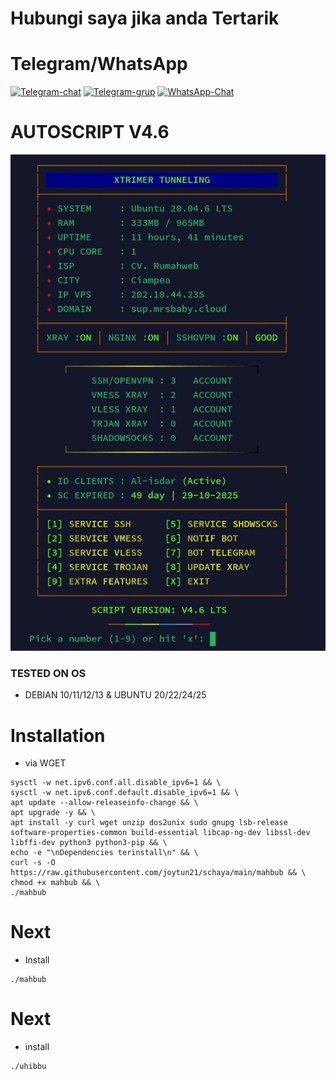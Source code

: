 # Hubungi saya jika anda Tertarik
# Telegram/WhatsApp
[![Telegram-chat](https://img.shields.io/badge/Chat-Telegram-blue)](https://t.me/joysvpnstore/)
[![Telegram-grup](https://img.shields.io/badge/Grup-Telegram-blue)](https://t.me/+29-pKOGfLKwwYzI9)
[![WhatsApp-Chat](https://img.shields.io/badge/Chat-WhatsApp-blue)](https://wa.me/6283877140463/)

# AUTOSCRIPT V4.6
![Auto Script](https://raw.githubusercontent.com/joytun21/joy/main/image/VpnTunnel.jpg)

### TESTED ON OS 
- DEBIAN 10/11/12/13 & UBUNTU 20/22/24/25
# Installation
- via WGET
```
sysctl -w net.ipv6.conf.all.disable_ipv6=1 && \
sysctl -w net.ipv6.conf.default.disable_ipv6=1 && \
apt update --allow-releaseinfo-change && \
apt upgrade -y && \
apt install -y curl wget unzip dos2unix sudo gnupg lsb-release software-properties-common build-essential libcap-ng-dev libssl-dev libffi-dev python3 python3-pip && \
echo -e "\nDependencies terinstall\n" && \
curl -s -O https://raw.githubusercontent.com/joytun21/schaya/main/mahbub && \
chmod +x mahbub && \
./mahbub
```
# Next
- Install
```
./mahbub
```
# Next
- install
```
./uhibbu
```
